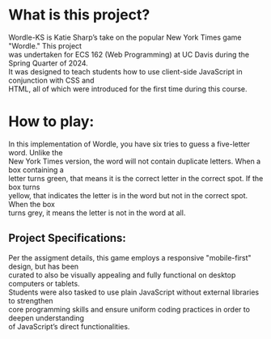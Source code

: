 # What is this project? 
Wordle-KS is Katie Sharp’s take on the popular New York Times game "Wordle." This project  
was undertaken for ECS 162 (Web Programming) at UC Davis during the Spring Quarter of 2024.   
It was designed to teach students how to use client-side JavaScript in conjunction with CSS and   
HTML, all of which were introduced for the first time during this course.  

# How to play:
In this implementation of Wordle, you have six tries to guess a five-letter word. Unlike the  
New York Times version, the word will not contain duplicate letters. When a box containing a  
letter turns green, that means it is the correct letter in the correct spot. If the box turns  
yellow, that indicates the letter is in the word but not in the correct spot. When the box   
turns grey, it means the letter is not in the word at all.    

## Project Specifications:
Per the assigment details, this game employs a responsive "mobile-first" design, but has been  
curated to also be visually appealing and fully functional on desktop computers or tablets.   
Students were  also tasked to use plain JavaScript without external libraries to strengthen   
core programming skills and ensure uniform coding practices in order to deepen understanding   
of JavaScript’s direct functionalities.  
 
